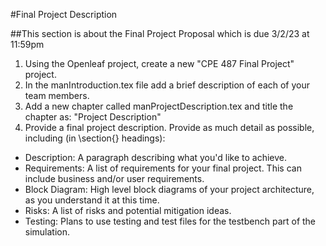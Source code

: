 #Final Project Description

##This section is about the Final Project Proposal which is due 3/2/23 at 11:59pm
1.  Using the Openleaf project, create a new "CPE 487 Final Project" project.
2.  In the manIntroduction.tex file add a brief description of each of your team members.
3.  Add a new chapter called manProjectDescription.tex and title the chapter as: "Project Description"
4.  Provide a final project description.  Provide as much detail as possible, including (in \section{} headings):
-  Description: A paragraph describing what you'd like to achieve.
-  Requirements: A list of requirements for your final project.  This can include business and/or user requirements.
-  Block Diagram: High level block diagrams of your project architecture, as you understand it at this time.
-  Risks: A list of risks and potential mitigation ideas.
-  Testing: Plans to use testing and test files for the testbench part of the simulation.
